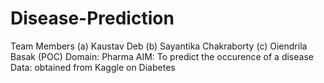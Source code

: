 # Disease-Prediction
Team Members
(a) Kaustav Deb
(b) Sayantika Chakraborty
(c) Oiendrila Basak (POC)
Domain: Pharma
AIM: To predict the occurence of a disease
Data: obtained from Kaggle on Diabetes

